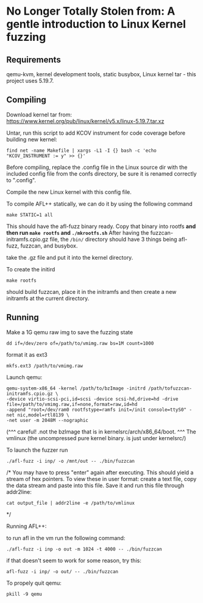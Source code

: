 No Longer Totally Stolen from: A gentle introduction to Linux Kernel fuzzing
=============================================

Requirements
-------------
qemu-kvm, kernel development tools, static busybox, Linux kernel tar - this project uses 5.19.7.


Compiling
--------------

Download kernel tar from: https://www.kernel.org/pub/linux/kernel/v5.x/linux-5.19.7.tar.xz

Untar, run this script to add KCOV instrument for code coverage before building new kernel:

	find net -name Makefile | xargs -L1 -I {} bash -c 'echo "KCOV_INSTRUMENT := y" >> {}'

Before compiling, replace the .config file in the Linux source dir with the included config
file from the confs directory, be sure it is renamed correctly to ".config".
 
Compile the new Linux kernel with this config file.

To compile AFL++ statically, we can do it by using the following command
	
	make STATIC=1 all

This should have the afl-fuzz binary ready. Copy that binary into rootfs **and then run `make rootfs` and `./mkrootfs.sh`**
After having the fuzzcan-initramfs.cpio.gz file, the `/bin/` directory should have 3 things being afl-fuzz, fuzzcan, and busybox.

take the .gz file and put it into the kernel directory.

To create the initird

	make rootfs

should build fuzzcan, place it in the initramfs and 
then create a new initramfs at the current directory.




Running
---------------

Make a 1G qemu raw img to save the fuzzing state

	dd if=/dev/zero of=/path/to/vmimg.raw bs=1M count=1000 

format it as ext3

	mkfs.ext3 /path/to/vmimg.raw

Launch qemu:

	qemu-system-x86_64 -kernel /path/to/bzImage -initrd /path/tofuzzcan-initramfs.cpio.gz \ 
	-device virtio-scsi-pci,id=scsi -device scsi-hd,drive=hd -drive file=/path/to/vmimg.raw,if=none,format=raw,id=hd
	-append "root=/dev/ram0 rootfstype=ramfs init=/init console=ttyS0" -net nic,model=rtl8139 \
 	-net user -m 2048M --nographic
(^^^ careful! .not the bzImage that is in kernelsrc/arch/x86_64/boot. ^^^
The vmlinux (the uncompressed pure kernel binary. is just under kernelsrc/)


To launch the fuzzer run

	./afl-fuzz -i inp/ -o /mnt/out -- ./bin/fuzzcan

/* You may have to press "enter" again after executing. This should yield a stream of hex pointers. 
To view these in user format: create a text file, copy the data stream and paste into this file.
Save it and run this file through addr2line:

	cat output_file | addr2line -e /path/to/vmlinux  
*/

Running AFL++:

to run afl in the vm run the following command:

`./afl-fuzz -i inp -o out -m 1024 -t 4000 -- ./bin/fuzzcan` 


if that doesn't seem to work for some reason, try this:

`afl-fuzz -i inp/ -o out/ -- ./bin/fuzzcan`


To propely quit qemu:

	pkill -9 qemu
	

